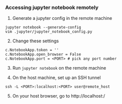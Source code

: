 ### Accessing jupyter notebook remotely

1) Generate a jupyter config in the remote machine
```
jupyter notebook --generate-config
vim .jupyter/jupyter_notebook_config.py
```

2) Change these settings
```
c.NotebookApp.token = ''
c.NotebookApp.open_browser = False
c.NotebookApp.port = <PORT> # pick any port number
```

3) Run `jupyter notebook` on the remote machine

4) On the host machine, set up an SSH tunnel
```
ssh -L <PORT>:localhost:<PORT> user@remote_host
```

5) On your host browser, go to http://localhost:<PORT>/
